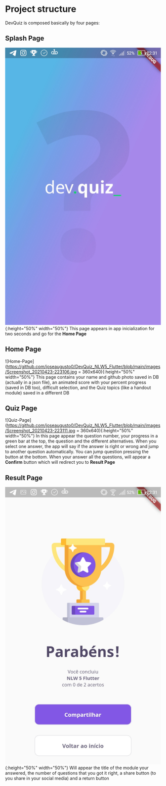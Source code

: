 # Project structure
DevQuiz is composed basically by four pages:

## Splash Page
![Splash-Page](https://github.com/joseaugusto0/DevQuiz_NLW5_Flutter/blob/main/images/Screenshot_20210423-223102.jpg){:height="50%" width="50%"}
This page appears in app inicialization for two seconds and go for the **Home Page**

## Home Page 
![Home-Page](https://github.com/joseaugusto0/DevQuiz_NLW5_Flutter/blob/main/images/Screenshot_20210423-223106.jpg = 360x640){:height="50%" width="50%"}
    This page contains your name and github photo saved in DB (actually in a json file), an animated score with your percent progress (saved in DB too), difficult selection, and the Quiz topics (like a handout module) saved in a different DB

## Quiz Page
![Quiz-Page](https://github.com/joseaugusto0/DevQuiz_NLW5_Flutter/blob/main/images/Screenshot_20210423-223111.jpg = 360x640){:height="50%" width="50%"}
    In this page appear the question number, your progress in a green bar at the top, the question and the different alternatives. When you select one answer, the app will say if the answer is right or wrong and jump to another question automatically. You can jump question pressing the button at the bottom. When your answer all the questions, will appear a **Confirm** button which will redirect you to **Result Page**

## Result Page
![Result-Page](https://github.com/joseaugusto0/DevQuiz_NLW5_Flutter/blob/main/images/Screenshot_20210423-223119.jpg){:height="50%" width="50%"}
    Will appear the title of the module your answered, the number of questions that you got it right, a share button (to you share in your social media) and a return button
